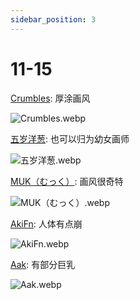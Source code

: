 ```yaml
---
sidebar_position: 3
---
```


# 11-15


[Crumbles](https://www.pixiv.net/users/40169508/illustrations): 厚涂画风

![Crumbles.webp](https://p.inari.site/usr/1818/68a0562a01f5a.webp)

[五岁洋葱](https://www.pixiv.net/users/28184282/illustrations): 也可以归为幼女画师

![五岁洋葱.webp](https://p.inari.site/usr/1818/68a0562a73aed.webp)

[MUK（むっく）](https://www.pixiv.net/users/4234383/illustrations): 画风很奇特

![MUK（むっく）.webp](https://p.inari.site/usr/1818/68a059318a151.webp)

[AkiFn](https://www.pixiv.net/users/3231927/illustrations): 人体有点崩

![AkiFn.webp](https://p.inari.site/usr/1818/68a05629b8681.webp)

[Aak](https://www.pixiv.net/users/22601389/illustrations): 有部分巨乳

![Aak.webp](https://p.inari.site/usr/1818/68a05ed8afba6.webp)
